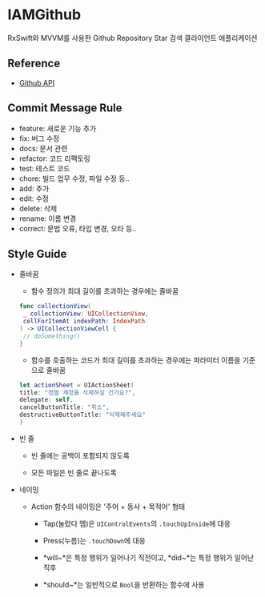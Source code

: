 # IAMGithub

RxSwift와 MVVM를 사용한 Github Repository Star 검색 클라이언트 애플리케이션


## Reference

- [Github API](https://docs.github.com/en/rest)

## Commit Message Rule

- feature: 새로운 기능 추가
- fix: 버그 수정
- docs: 문서 관련
- refactor: 코드 리팩토링
- test: 테스트 코드
- chore: 빌드 업무 수정, 파일 수정 등..
- add: 추가
- edit: 수정
- delete: 삭제
- rename: 이름 변경
- correct: 문법 오류, 타입 변경, 오타 등..

## Style Guide

- 줄바꿈

    - 함수 정의가 최대 길이를 초과하는 경우에는 줄바꿈
     ```swift
    func collectionView(
      _ collectionView: UICollectionView,
      cellForItemAt indexPath: IndexPath
    ) -> UICollectionViewCell {
      // doSomething()
    }
    ```
    
    - 함수를 호출하는 코드가 최대 길이를 초과하는 경우에는 파라미터 이름을 기준으로 줄바꿈
    ```swift
    let actionSheet = UIActionSheet(
    title: "정말 계정을 삭제하실 건가요?",
    delegate: self,
    cancelButtonTitle: "취소",
    destructiveButtonTitle: "삭제해주세요"
    )
    ```


- 빈 줄
   
   - 빈 줄에는 공백이 포함되지 않도록
    
   - 모든 파일은 빈 줄로 끝나도록


- 네이밍
    
    - Action 함수의 네이밍은 '주어 + 동사 + 목적어' 형태
        
        - Tap(눌렀다 뗌)은 `UIControlEvents`의 `.touchUpInside`에 대응
        
        - Press(누름)는 `.touchDown`에 대응
        
        - *will~*은 특정 행위가 일어나기 직전이고, *did~*는 특정 행위가 일어난 직후
       
        - *should~*는 일반적으로 `Bool`을 반환하는 함수에 사용









